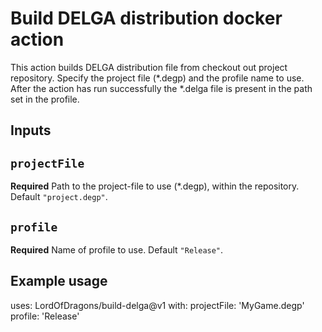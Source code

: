 # Build DELGA distribution docker action

This action builds DELGA distribution file from checkout out project repository.
Specify the project file (*.degp) and the profile name to use. After the action
has run successfully the *.delga file is present in the path set in the profile.

## Inputs

## `projectFile`

**Required** Path to the project-file to use (*.degp), within the repository. Default `"project.degp"`.

## `profile`

**Required** Name of profile to use. Default `"Release"`.

## Example usage

uses: LordOfDragons/build-delga@v1
with:
  projectFile: 'MyGame.degp'
  profile: 'Release'
